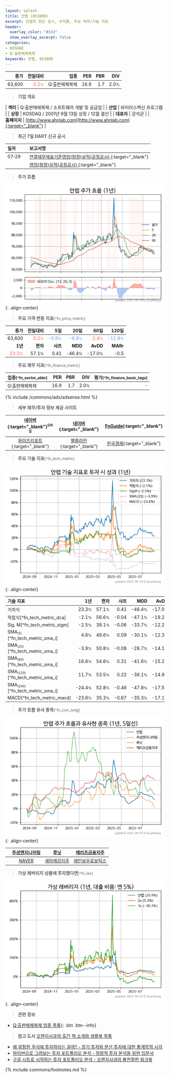 ```yaml
---
layout: splash
title: 안랩 (053800)
excerpt: 안랩의 최근 공시, 수익률, 주요 재무/기술 지표
header:
  overlay_color: "#333"
  show_overlay_excerpt: false
categories:
- KOSDAQ
- Q:출판매체복제
keywords: 안랩, 053800
---
```


| **종가** | **전일대비** | **업종** | **PER** | **PBR** | **DIV** |
| -------: | -----------: | -------: | ------: | ------: | ------: |
| 63,600 | <span style="color: tomato">0.2<small>%</small></span> | Q:출판매체복제 | 16.9 | 1.7 | 2.0<small>%</small> |

<!-- more -->


> **기업 개요**<a id="company"></a>

| <span style="white-space:nowrap;">**섹터**</span> | Q:출판매체복제 / 소프트웨어 개발 및 공급업 |
| <span style="white-space:nowrap;">**산업**</span> | 바이러스백신 프로그램 |
| <span style="white-space:nowrap;">**상장**</span> | KOSDAQ / 2001년 9월 13일 상장 / 12월 결산 |
| <span style="white-space:nowrap;">**대표자**</span> | 강석균 |
| <span style="white-space:nowrap;">**홈페이지**</span> | [http://www.ahnlab.com](http://www.ahnlab.com){:target="_blank"} |


> **최근 7일 DART 신규 공시**<a id="dart"></a>

| **일자** |      | **보고서명** |
| :------- | :--- | :----------- |
| 07&#x2011;29 | | [연결재무제표기준영업(잠정)실적(공정공시)              ](https://dart.fss.or.kr/dsaf001/main.do?rcpNo=20250729900047){:target="_blank"} |
|  | | [영업(잠정)실적(공정공시)              ](https://dart.fss.or.kr/dsaf001/main.do?rcpNo=20250729900046){:target="_blank"} |


> **주가 흐름**<a id="price"></a>

![053800](/stock/images/053800.png){: .align-center}


> **주요 가격 변동 지표**<small>[^fn_price_metric]</small>

| **종가** | **전일대비** | **5일** | **20일** | **60일** | **120일** |
| -------: | -----------: | ------: | -------: | -------: | --------: |
| 63,600 | <span style="color: tomato">0.2<small>%</small></span> | <span style="color: cornflowerblue">-0.9<small>%</small></span> | <span style="color: cornflowerblue">-6.9<small>%</small></span> | <span style="color: tomato">2.4<small>%</small></span> | <span style="color: cornflowerblue">-11.9<small>%</small></span> |
| **1년** | **편차** | **샤프** | **MDD** | **AvDD** | **MARr** |
| <span style="color: tomato">23.3<small>%</small></span> | 57.1<small>%</small> | 0.41 | -46.4<small>%</small> | -17.0<small>%</small> | -0.5 |


> **주요 재무 지표**<small>[^fn_finance_metric]</small>

| **업종**<small>[^fn_sector_abbr]</small> | **PER** | **PBR** | **DIV** | **평가**<small>[^fn_finance_basic_tags]</small> |
| :--------------------------------------- | ------: | ------: | ------: | ----------------------------------------------: |
| Q:출판매체복제 | 16.9 | 1.7 | 2.0<small>%</small> | - |



{% include /commons/ads/adsense.html %}

> **세부 재무/투자 정보 제공 사이트**

| [네이버](https://m.stock.naver.com/domestic/stock/053800/finance/summary){:target="_blank"}<sup><small>모바일</small></sup> | [네이버](https://finance.naver.com/item/coinfo.naver?code=053800){:target="_blank"} | [FnGuide](https://comp.fnguide.com/SVO2/ASP/SVD_Invest.asp?gicode=A053800&MenuYn=Y){:target="_blank"} |
| :---: | :---: | :---: |
| [와이즈리포트](https://comp.wisereport.co.kr/company/c1040001.aspx?cmp_cd=053800){:target="_blank"} | [밸류라인](https://www.valueline.co.kr/finance/summary/053800){:target="_blank"} | [한국경제](https://markets.hankyung.com/stock/053800/financial-summary){:target="_blank"} |


> **주요 기술 지표**<small>[^fn_tech_metric]</small>


![053800](/stock/images/053800_tech.png){: .align-center}

| **기술 지표** | **1년** | **편차** | **샤프** | **MDD** | **AvDD** |
| :------------ | ------: | -----------: | -------: | ------: | -------: |
| 거치식 | 23.3<small>%</small> | 57.1<small>%</small> | 0.41 | -46.4<small>%</small> | -17.0<small>%</small> |
| 적립식[^fn_tech_metric_dca] | -2.1<small>%</small> | 56.6<small>%</small> | -0.04 | -47.1<small>%</small> | -19.2<small>%</small> |
| Sig. M[^fn_tech_metric_sigm] | -2.5<small>%</small> | 39.1<small>%</small> | -0.06 | -33.7<small>%</small> | -12.2<small>%</small> |
| SMA<small><sub>(5)</sub></small>[^fn_tech_metric_sma_i] | 4.6<small>%</small> | 49.6<small>%</small> | 0.09 | -30.1<small>%</small> | -12.3<small>%</small> |
| SMA<small><sub>(20)</sub></small>[^fn_tech_metric_sma_i] | -3.9<small>%</small> | 50.8<small>%</small> | -0.08 | -28.7<small>%</small> | -14.1<small>%</small> |
| SMA<small><sub>(60)</sub></small>[^fn_tech_metric_sma_i] | 16.8<small>%</small> | 54.6<small>%</small> | 0.31 | -41.6<small>%</small> | -15.2<small>%</small> |
| SMA<small><sub>(120)</sub></small>[^fn_tech_metric_sma_i] | 11.7<small>%</small> | 53.5<small>%</small> | 0.22 | -36.1<small>%</small> | -14.9<small>%</small> |
| SMA<small><sub>(240)</sub></small>[^fn_tech_metric_sma_i] | -24.4<small>%</small> | 52.8<small>%</small> | -0.46 | -47.8<small>%</small> | -17.5<small>%</small> |
| MACD[^fn_tech_metric_macd] | -23.6<small>%</small> | 35.3<small>%</small> | -0.67 | -35.3<small>%</small> | -17.1<small>%</small> |


> **주가 흐름 유사 종목**<a id="corr"></a><small>[^fn_corr_long]</small>

![053800](/stock/images/053800_corr.png){: .align-center}

|       | [주성엔지니어링](/036930/) | [루닛](/328130/) | [메리츠금융지주](/138040/) |
| :---: | :------------------------------------: | :------------------------------------: | :------------------------------------: |
|       | [NAVER](/035420/) | [세아제강지주](/003030/) | [레인보우로보틱스](/277810/) |


> **가상 레버리지 상품에 투자했다면**<a id="2x"></a><small>[^fn_lev]</small>

![053800](/stock/images/053800_2x.png){: .align-center}


> **관련 정보**

- [Q:출판매체복제 업종 목록](/stats/sector/kosdaq_업종_출판매체복제_종목/){: .btn .btn--info}

> **참고 도서** [오렌지사과의 출간 책 소개와 샘플북 목록](https://kongdori.tistory.com/691)

- [왜 위험한 주식에 투자하라는 걸까? - 장기 투자와 분산 투자에 대한 통계학적 시각](https://kongdori.tistory.com/421)
- [파이썬으로 그려보는 투자 포트폴리오 분석  - 정량적 투자 분석을 위한 입문서](https://kongdori.tistory.com/643)
- [구글 시트로 시작하는 투자 포트폴리오 분석 - 오렌지사과의 불친절한 워크북](https://kongdori.tistory.com/449)


{% include commons/footnotes.md %}